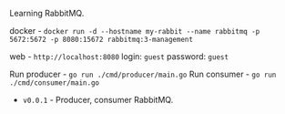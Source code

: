 Learning RabbitMQ.

docker - `docker run -d --hostname my-rabbit --name rabbitmq -p 5672:5672 -p 8080:15672 rabbitmq:3-management`

web - `http://localhost:8080`
login:    `guest`
password: `guest`

Run producer - `go run ./cmd/producer/main.go`
Run consumer - `go run ./cmd/consumer/main.go`

+ `v0.0.1` - Producer, consumer RabbitMQ. 